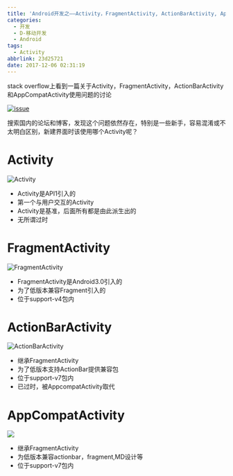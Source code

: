 ```yaml
---
title: 'Android开发之——Activity，FragmentActivity, ActionBarActivity, AppCompatActivity'
categories:
  - 开发
  - D-移动开发
  - Android
tags:
  - Activity
abbrlink: 23d25721
date: 2017-12-06 02:31:19
---
```

stack overflow上看到一篇关于Activity，FragmentActivity，ActionBarActivity和AppCompatActivity使用问题的讨论     

[![issue][1]][2]  
<!--more-->
搜索国内的论坛和博客，发现这个问题依然存在，特别是一些新手，容易混淆或不太明白区别，新建界面时该使用哪个Activity呢？

# Activity  
![Activity][3]    

- Activity是API1引入的
- 第一个与用户交互的Activity
- Activity是基准，后面所有都是由此派生出的
- 无所谓过时   

# FragmentActivity  
![FragmentActivity][4]

- FragmentActivity是Android3.0引入的
- 为了低版本兼容Fragment引入的
- 位于support-v4包内

# ActionBarActivity
![ActionBarActivity][5]  

- 继承FragmentActivity
- 为了低版本支持ActionBar提供兼容包
- 位于support-v7包内
- 已过时，被AppcompatActivity取代

# AppCompatActivity  
![][6]

- 继承FragmentActivity
- 为低版本兼容actionbar，fragment,MD设计等
- 位于support-v7包内





[1]: https://cdn.jsdelivr.net/gh/PGzxc/CDN@master/blog-image/android-activity-isue.png
[2]: https://stackoverflow.com/questions/31297246/activity-appcompatactivity-fragmentactivity-and-actionbaractivity-when-to-us#  
[3]: https://cdn.jsdelivr.net/gh/PGzxc/CDN@master/blog-image/android-Activity.png
[4]: https://cdn.jsdelivr.net/gh/PGzxc/CDN@master/blog-image/android-FragmentActivity.png
[5]: https://cdn.jsdelivr.net/gh/PGzxc/CDN@master/blog-image/android-ActionBarActivity.png
[6]: https://cdn.jsdelivr.net/gh/PGzxc/CDN@master/blog-image/android-AppCompatActivity.png